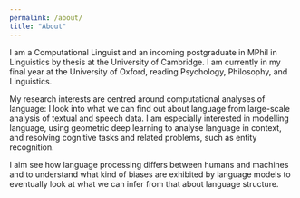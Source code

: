 ```yaml
---
permalink: /about/
title: "About"
---
```


I am a Computational Linguist and an incoming postgraduate in MPhil in Linguistics by thesis at the University of Cambridge. I am currently in my final year at the University of Oxford, reading Psychology, Philosophy, and Linguistics. 

My research interests are centred around computational analyses of language: I look into what we can find out about language from large-scale analysis of textual and speech data. I am especially interested in modelling language, using geometric deep learning to analyse language in context, and resolving cognitive tasks and related problems, such as entity recognition. 

I aim see how language processing differs between humans and machines and to understand what kind of biases are exhibited by language models to eventually look at what we can infer from that about language structure. 

